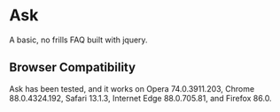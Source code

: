 # Ask
 A basic, no frills FAQ built with jquery.
 
 ## Browser Compatibility
 Ask has been tested, and it works on Opera 74.0.3911.203, Chrome 88.0.4324.192, Safari 13.1.3, Internet Edge 88.0.705.81, and Firefox 86.0. 
